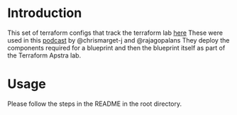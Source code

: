 # Introduction
This set of terraform configs that track the terraform lab [here](https://cloudlabs.apstra.com/labguide/Cloudlabs/4.1.2/lab-terraform/labTF-1-intro.html)
These were used in this [podcast](https://youtu.be/oD3-8CPO9MA) by @chrismarget-j and @rajagopalans
They deploy the components required for a blueprint and then the blueprint itself as part of the Terraform Apstra lab.

# Usage
Please follow the steps in the README in the root directory.
